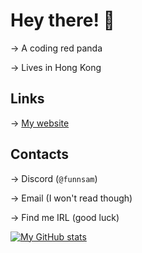 # Hey there! :wave:
  → A coding red panda

  → Lives in Hong Kong

## Links
  → [My website](https://funnsam.github.io/)

## Contacts
  → Discord (`@funnsam`)

  → Email (I won't read though)

  → Find me IRL (good luck)

[![My GitHub stats](https://github-readme-stats.vercel.app/api?username=funnsam&theme=vue-dark)](https://github.com/anuraghazra/github-readme-stats)
